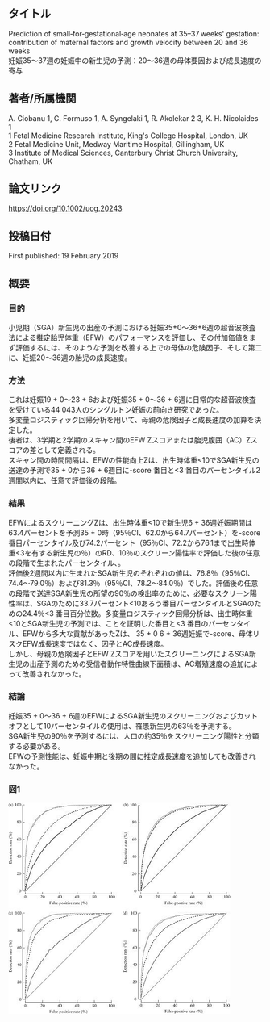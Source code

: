 ## タイトル
Prediction of small‐for‐gestational‐age neonates at 35–37 weeks' gestation: contribution of maternal factors and growth velocity between 20 and 36 weeks  
妊娠35〜37週の妊娠中の新生児の予測：20〜36週の母体要因および成長速度の寄与

## 著者/所属機関
A. Ciobanu 1, C. Formuso 1, A. Syngelaki 1, R. Akolekar 2 3, K. H. Nicolaides 1  
1 Fetal Medicine Research Institute, King's College Hospital, London, UK  
2 Fetal Medicine Unit, Medway Maritime Hospital, Gillingham, UK  
3 Institute of Medical Sciences, Canterbury Christ Church University, Chatham, UK

## 論文リンク
https://doi.org/10.1002/uog.20243

## 投稿日付
First published: 19 February 2019

## 概要
### 目的
小児期（SGA）新生児の出産の予測における妊娠35±0〜36±6週の超音波検査法による推定胎児体重（EFW）のパフォーマンスを評価し、その付加価値をまず評価するには、そのような予測を改善する上での母体の危険因子、そして第二に、妊娠20〜36週の胎児の成長速度。

### 方法
これは妊娠19 + 0〜23 + 6および妊娠35 + 0〜36 + 6週に日常的な超音波検査を受けている44 043人のシングルトン妊娠の前向き研究であった。  
多変量ロジスティック回帰分析を用いて、母親の危険因子と成長速度の加算を決定した。  
後者は、3学期と2学期のスキャン間のEFW Zスコアまたは胎児腹囲（AC）Zスコアの差として定義される。  
スキャン間の時間間隔は、EFWの性能向上Zは、出生時体重<10でSGA新生児の送達の予測で35 + 0から36 + 6週目に-score 番目と<3 番目のパーセンタイル2週間以内に、任意で評価後の段階。

### 結果
EFWによるスクリーニングZは、出生時体重<10で新生児6 + 36週妊娠期間は63.4パーセントを予測35 + 0時（95％CI、62.0から64.7パーセント）を-score 番目パーセンタイル及び74.2パーセント（95％CI、72.2から76.1まで出生時体重<3を有する新生児の％）のRD、10％のスクリーン陽性率で評価した後の任意の段階で生まれたパーセンタイル、。  
評価後2週間以内に生まれたSGA新生児のそれぞれの値は、76.8％（95％CI、74.4〜79.0％）および81.3％（95％CI、78.2〜84.0％）でした。評価後の任意の段階で送達SGA新生児の所望の90％の検出率のために、必要なスクリーン陽性率は、SGAのために33.7パーセント<10あろう番目パーセンタイルとSGAのための24.4％<3 番目百分位数。多変量ロジスティック回帰分析は、出生時体重<10とSGA新生児の予測では、ことを証明した番目と<3 番目のパーセンタイル、EFWから多大な貢献があったZは、 35 + 0 6 + 36週妊娠で-score、母体リスクEFW成長速度ではなく、因子とAC成長速度。  
しかし、母親の危険因子とEFW Zスコアを用いたスクリーニングによるSGA新生児の出産予測のための受信者動作特性曲線下面積は、AC増殖速度の追加によって改善されなかった。

### 結論
妊娠35 + 0〜36 + 6週のEFWによるSGA新生児のスクリーニングおよびカットオフとして10パーセンタイルの使用は、罹患新生児の63％を予測する。  
SGA新生児の90％を予測するには、人口の約35％をスクリーニング陽性と分類する必要がある。  
EFWの予測性能は、妊娠中期と後期の間に推定成長速度を追加しても改善されなかった。

### 図1
![Figure.1](Prediction_fig1.jpg)
